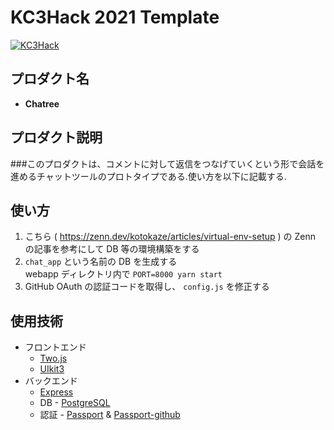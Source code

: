 # KC3Hack 2021 Template

[![KC3Hack](https://kc3.me/hack/wp-content/uploads/2021/01/kc3hack2021ogp@2x.png)](https://kc3.me/hack)

## プロダクト名
- **Chatree**

## プロダクト説明
###このプロダクトは、コメントに対して返信をつなげていくという形で会話を進めるチャットツールのプロトタイプである.使い方を以下に記載する.

## 使い方
1. こちら ( https://zenn.dev/kotokaze/articles/virtual-env-setup ) の Zenn の記事を参考にして DB 等の環境構築をする
2. `chat_app` という名前の DB を生成する  
webapp ディレクトリ内で `PORT=8000 yarn start`
3. GitHub OAuth の認証コードを取得し、 `config.js` を修正する

## 使用技術
- フロントエンド
    - [Two.js](https://two.js.org/)
    - [UIkit3](https://getuikit.com/)
- バックエンド
    - [Express](expressjs.com/)
    - DB - [PostgreSQL](https://www.postgresql.org/)
    - 認証 - [Passport](http://www.passportjs.org/) & [Passport-github](http://www.passportjs.org/packages/passport-github/)
